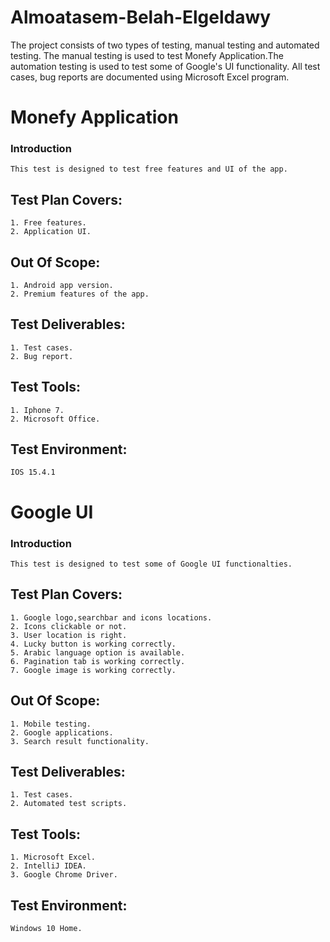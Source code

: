 # Almoatasem-Belah-Elgeldawy
The project consists of two types of testing, manual testing and automated testing. The manual testing is used to test Monefy Application.The automation testing is used to test some of Google's UI functionality. All test cases, bug reports are documented using Microsoft Excel program.
# Monefy Application 
### Introduction 
```
This test is designed to test free features and UI of the app.
```
## Test Plan Covers: 
```
1. Free features. 
2. Application UI. 
```
## Out Of Scope: 
```
1. Android app version. 
2. Premium features of the app.
```
## Test Deliverables: 
```
1. Test cases.
2. Bug report.
```
## Test Tools: 
```
1. Iphone 7. 
2. Microsoft Office.
```
## Test Environment: 
```
IOS 15.4.1
```
# Google UI
### Introduction 
```
This test is designed to test some of Google UI functionalties. 
```
## Test Plan Covers: 
```
1. Google logo,searchbar and icons locations.
2. Icons clickable or not.
3. User location is right.
4. Lucky button is working correctly.
5. Arabic language option is available. 
6. Pagination tab is working correctly.
7. Google image is working correctly.
```
## Out Of Scope: 
```
1. Mobile testing.
2. Google applications.
3. Search result functionality.
```
## Test Deliverables: 
```
1. Test cases.
2. Automated test scripts. 
```
## Test Tools: 
```
1. Microsoft Excel. 
2. IntelliJ IDEA.
3. Google Chrome Driver.
```
## Test Environment: 
```
Windows 10 Home.
```



